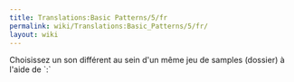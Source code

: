 ```yaml
---
title: Translations:Basic Patterns/5/fr
permalink: wiki/Translations:Basic_Patterns/5/fr/
layout: wiki
---
```


Choisissez un son différent au sein d'un même jeu de samples (dossier) à
l'aide de \`:\`
